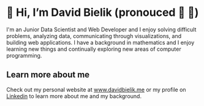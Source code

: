 # 👋 Hi, I’m David Bielik (pronouced 🐝 👅)

I'm an Junior Data Scientist and Web Developer and I enjoy solving difficult problems, analyzing data, communicating through visualizations, and building web applications. I have a background in mathematics and I enjoy learning new things and continually exploring new areas of computer programming.

## Learn more about me
Check out my personal website at www.davidbielik.me or my profile on <a href="https://www.linkedin.com/in/david-bielik-385186256/">Linkedin</a> to learn more about me and my background.


<!---
dbielik236/dbielik236 is a ✨ special ✨ repository because its `README.md` (this file) appears on your GitHub profile.
You can click the Preview link to take a look at your changes.
--->
